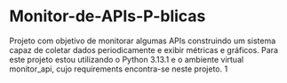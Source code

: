 # Monitor-de-APIs-P-blicas
Projeto com objetivo de monitorar algumas APIs construindo um sistema capaz de coletar dados periodicamente e exibir métricas e gráficos.
Para este projeto estou utilizando o Python 3.13.1 e o ambiente virtual monitor_api, cujo requirements encontra-se neste projeto.
1